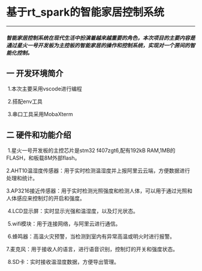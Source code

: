 # 基于rt_spark的智能家居控制系统

---

##### 		智能家居控制系统在现代生活中扮演着越来越重要的角色，本次项目的主要内容是通过星火一号开发板为主控板的智能家居的操作和控制系统，实现对一个房间的智能化控制。

## 一  开发环境简介

​	1.本次主要采用vscode进行编程

​	2.搭配env工具

​	3.串口工具采用MobaXterm

## 二 硬件和功能介绍

​	1.星火一号开发板的主控芯片是stm32 f407zgt6,配有192kB RAM,1MB的FLASH，和板载8M外部flash。

​	2.AHT10温湿度传感器：用于实时检测温湿度并上报阿里云云端，方便数据进行处理和统计。

​	3.AP3216接近传感器：用于实时检测光照强度和检测人体，可以用于通过光照和人体感应来控制灯的开启和强度。

​	4.LCD显示屏：实时显示光强和温湿度，以及灯光状态。

​	5.wifi模块：用于连接网络，与阿里云进行通信。

​	6.蜂鸣器：高温火灾预警，当检测到室内有异常高温或明火时进行报警。

​	7.麦克风：用于接收人的语言，进行语音识别，控制灯的开关和强度状态。

​	8.SD卡：实时接收温湿度数据，方便导出管理。





